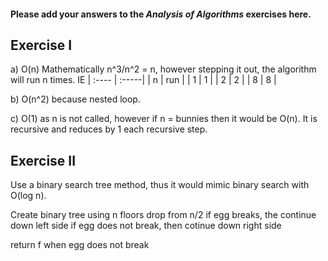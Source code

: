 #### Please add your answers to the **_Analysis of Algorithms_** exercises here.

## Exercise I

a) O(n) Mathematically n^3/n^2 = n, however stepping it out, the algorithm will run n times. IE
| :---- | :-----|
| n | run |
| 1 | 1 |
| 2 | 2 |
| 8 | 8 |

b) O(n^2) because nested loop.

c) O(1) as n is not called, however if n = bunnies then it would be O(n). It is recursive and reduces by 1 each recursive step.

## Exercise II

Use a binary search tree method, thus it would mimic binary search with O(log n).

Create binary tree using n floors
drop from n/2
if egg breaks, the continue down left side
if egg does not break, then cotinue down right side

return f when egg does not break
